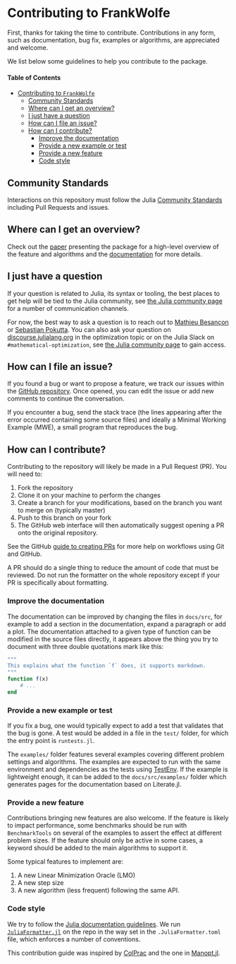 # Contributing to FrankWolfe

First, thanks for taking the time to contribute.
Contributions in any form, such as documentation, bug fix, examples or algorithms, are appreciated and welcome.

We list below some guidelines to help you contribute to the package.

#### Table of Contents

- [Contributing to `FrankWolfe`](#Contributing-to-FrankWolfe)
  - [Community Standards](#Community-Standards)
  - [Where can I get an overview?](#Where-can-I-get-an-overview)
  - [I just have a question](#I-just-have-a-question)
  - [How can I file an issue?](#How-can-I-file-an-issue)
  - [How can I contribute?](#How-can-I-contribute)
    - [Improve the documentation](#Improve-the-documentation)
    - [Provide a new example or test](#Provide-a-new-example-or-test)
    - [Provide a new feature](#Provide-a-new-feature)
    - [Code style](#Code-style)

## Community Standards

Interactions on this repository must follow the Julia [Community Standards](https://julialang.org/community/standards/) including Pull Requests and issues.

## Where can I get an overview?

Check out the [paper](https://arxiv.org/abs/2104.06675) presenting the package
for a high-level overview of the feature and algorithms and
the [documentation](https://zib-iol.github.io/FrankWolfe.jl/dev/) for more details.

## I just have a question

If your question is related to Julia, its syntax or tooling, the best places to get help will be tied to the Julia community,
see [the Julia community page](https://julialang.org/community/) for a number of communication channels.

For now, the best way to ask a question is to reach out to [Mathieu Besançon](https://github/matbesancon) or [Sebastian Pokutta](github.com/pokutta).
You can also ask your question on [discourse.julialang.org](https://discourse.julialang.org) in the optimization topic or on the Julia Slack
on `#mathematical-optimization`, see [the Julia community page](https://julialang.org/community/) to gain access.

## How can I file an issue?

If you found a bug or want to propose a feature, we track our issues within the [GitHub repository](https://github.com/ZIB-IOL/FrankWolfe.jl/issues).
Once opened, you can edit the issue or add new comments to continue the conversation.

If you encounter a bug, send the stack trace (the lines appearing after the error occurred containing some source files)
and ideally a Minimal Working Example (MWE), a small program that reproduces the bug.

## How can I contribute?

Contributing to the repository will likely be made in a Pull Request (PR).
You will need to:
1. Fork the repository
2. Clone it on your machine to perform the changes
3. Create a branch for your modifications, based on the branch you want to merge on (typically master)
4. Push to this branch on your fork
5. The GitHub web interface will then automatically suggest opening a PR onto the original repository.

See the GitHub [guide to creating PRs](https://docs.github.com/en/pull-requests/collaborating-with-pull-requests/proposing-changes-to-your-work-with-pull-requests/creating-a-pull-request) for more help on workflows using Git and GitHub.

A PR should do a single thing to reduce the amount of code that must be reviewed.
Do not run the formatter on the whole repository except if your PR is specifically about formatting.

### Improve the documentation

The documentation can be improved by changing the files in `docs/src`,
for example to add a section in the documentation, expand a paragraph or add a plot.
The documentation attached to a given type of function can be modified in the source files directly, it appears above the thing you try to document
with three double quotations mark like this:
```julia
"""
This explains what the function `f` does, it supports markdown.
"""
function f(x)
    # ...
end
```

### Provide a new example or test

If you fix a bug, one would typically expect to add a test that validates that the bug is gone.
A test would be added in a file in the `test/` folder, for which the entry point is `runtests.jl`.

The `examples/` folder features several examples covering different problem settings and algorithms.
The examples are expected to run with the same environment and dependencies as the tests using
[TestEnv](https://github.com/JuliaTesting/TestEnv.jl).
If the example is lightweight enough, it can be added to the `docs/src/examples/` folder which generates
pages for the documentation based on Literate.jl.

### Provide a new feature

Contributions bringing new features are also welcome.
If the feature is likely to impact performance, some benchmarks should be run with `BenchmarkTools` on several
of the examples to assert the effect at different problem sizes.
If the feature should only be active in some cases, a keyword should be added to the main algorithms to support it.

Some typical features to implement are:
1. A new Linear Minimization Oracle (LMO)
2. A new step size
3. A new algorithm (less frequent) following the same API.

### Code style

We try to follow the [Julia documentation guidelines](https://docs.julialang.org/en/v1/manual/documentation/).
We run [`JuliaFormatter.jl`](https://github.com/domluna/JuliaFormatter.jl) on the repo in the way set in the `.JuliaFormatter.toml` file, which enforces a number of conventions.

This contribution guide was inspired by [ColPrac](https://github.com/SciML/ColPrac) and the one in [Manopt.jl](https://github.com/JuliaManifolds/Manopt.jl).

